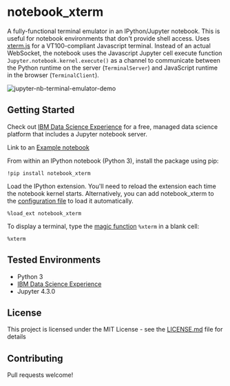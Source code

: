 # notebook_xterm
A fully-functional terminal emulator in an IPython/Jupyter notebook. This is useful for notebook environments that don't provide shell access. Uses [xterm.js](https://xtermjs.org) for a VT100-compliant Javascript terminal. Instead of an actual WebSocket, the notebook uses the Javascript Jupyter cell execute function `Jupyter.notebook.kernel.execute()` as a channel to communicate between the Python runtime on the server (`TerminalServer`) and JavaScript runtime in the browser (`TerminalClient`).

![jupyter-nb-terminal-emulator-demo](https://user-images.githubusercontent.com/1238730/32994956-04cb26da-cd3c-11e7-9f7c-527de15f654c.gif)

## Getting Started
Check out [IBM Data Science Experience](https://datascience.ibm.com/) for a free, managed data science platform that includes a Jupyter notebook server.

Link to an [Example notebook](example.ipynb)

From within an IPython notebook (Python 3), install the package using pip:
```
!pip install notebook_xterm
```

Load the IPython extension. You'll need to reload the extension each time the notebook kernel starts. Alternatively, you can add notebook_xterm to the [configuration file](http://ipython.readthedocs.io/en/stable/config/extensions/index.html#using-extensions) to load it automatically.
```
%load_ext notebook_xterm
```

To display a terminal, type the [magic function](http://ipython.readthedocs.io/en/stable/interactive/magics.html) `%xterm` in a blank cell:
```
%xterm
```

## Tested Environments
+ Python 3
+ [IBM Data Science Experience](https://datascience.ibm.com/)
+ Jupyter 4.3.0

## License
This project is licensed under the MIT License - see the [LICENSE.md](LICENSE.md) file for details

## Contributing
Pull requests welcome!
